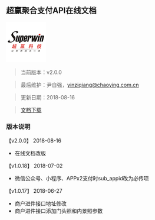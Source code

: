 ## 超赢聚合支付API在线文档

[![超赢科技](/assets/logo.png)](http://pos.cn/ "超赢科技")

> 当前版本：v2.0.0

> 最后维护：尹自强，yinziqiang@chaoying.com.cn

> 更新日期：2018-08-16

> [文档下载](https://share.weiyun.com/5lyYKG6)

### 版本说明

【v2.0.0】 2018-08-16
* 在线文档改版

【v1.0.18】 2018-07-02
* 微信公众号、小程序、APPx2支付时sub_appid改为必传项

【v1.0.17】 2018-06-27
* 商户进件接口地址修改
* 商户进件接口添加门头照和内景照参数
